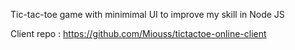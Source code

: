 Tic-tac-toe game with minimimal UI to improve my skill in Node JS

Client repo : https://github.com/Miouss/tictactoe-online-client
